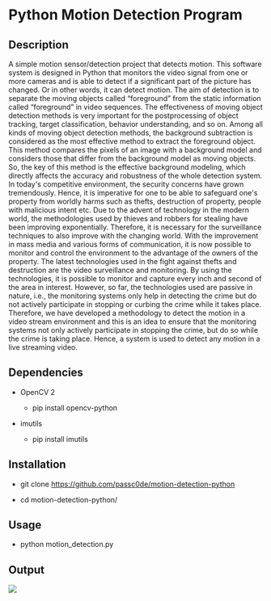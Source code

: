 # Python Motion Detection Program

## Description

A simple motion sensor/detection project that detects motion.
This software system is designed in Python that monitors the video
signal from one or more cameras and is able to detect if a significant
part of the picture has changed. Or in other words, it can detect
motion. The aim of detection is to separate the moving objects called
“foreground” from the static information called “foreground” in video
sequences. The effectiveness of moving object detection methods is
very important for the postprocessing of object tracking, target
classification, behavior understanding, and so on. Among all kinds of
moving object detection methods, the background subtraction is
considered as the most effective method to extract the foreground
object. This method compares the pixels of an image with a
background model and considers those that differ from the
background model as moving objects. So, the key of this method is
the effective background modeling, which directly affects the accuracy
and robustness of the whole detection system.
In today's competitive environment, the security concerns have grown
tremendously. Hence, it is imperative for one to be able to safeguard
one's property from worldly harms such as thefts, destruction of
property, people with malicious intent etc. Due to the advent of
technology in the modern world, the methodologies used by thieves
and robbers for stealing have been improving exponentially.
Therefore, it is necessary for the surveillance techniques to also
improve with the changing world. With the improvement in mass
media and various forms of communication, it is now possible to
monitor and control the environment to the advantage of the owners of
the property. The latest technologies used in the fight against thefts
and destruction are the video surveillance and monitoring. By using
the technologies, it is possible to monitor and capture every inch and 
second of the area in interest. However, so far, the technologies used
are passive in nature, i.e., the monitoring systems only help in
detecting the crime but do not actively participate in stopping or
curbing the crime while it takes place. Therefore, we have developed
a methodology to detect the motion in a video stream environment
and this is an idea to ensure that the monitoring systems not only
actively participate in stopping the crime, but do so while the crime is
taking place. Hence, a system is used to detect any motion in a live
streaming video.

## Dependencies

* OpenCV 2
  * pip install opencv-python

* imutils
  * pip install imutils

## Installation

* git clone https://github.com/passc0de/motion-detection-python

* cd motion-detection-python/

## Usage

* python motion_detection.py

## Output

![](output.png)
